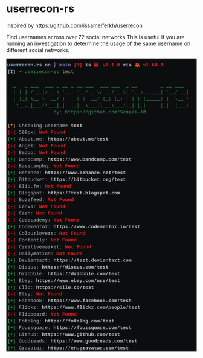 # userrecon-rs

inspired by https://github.com/issamelferkh/userrecon

Find usernames across over 72 social networks This is useful if you are running an investigation to determine the usage of the same username on different social networks.

![ur](assets/userrecon-rs.png)
